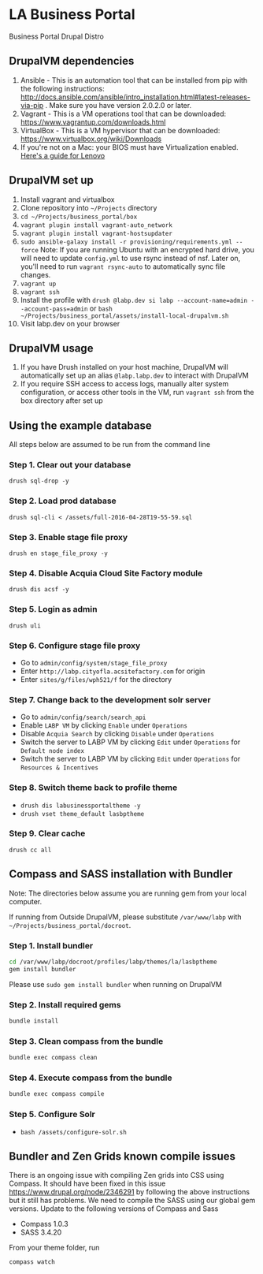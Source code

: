 # LA Business Portal
Business Portal Drupal Distro

## DrupalVM dependencies
1. Ansible - This is an automation tool that can be installed from pip with the following instructions:
http://docs.ansible.com/ansible/intro_installation.html#latest-releases-via-pip . Make sure you have version 2.0.2.0 or later.
1. Vagrant - This is a VM operations tool that can be downloaded: https://www.vagrantup.com/downloads.html
1. VirtualBox - This is a VM hypervisor that can be downloaded: https://www.virtualbox.org/wiki/Downloads
1. If you're not on a Mac: your BIOS must have Virtualization enabled.  [Here's a guide for Lenovo](http://amiduos.com/support/knowledge-base/article/enabling-virtualization-in-lenovo-systems)

## DrupalVM set up

1. Install vagrant and virtualbox
1. Clone repository into `~/Projects` directory
1. `cd ~/Projects/business_portal/box`
1. `vagrant plugin install vagrant-auto_network`
1. `vagrant plugin install vagrant-hostsupdater`
1. `sudo ansible-galaxy install -r provisioning/requirements.yml --force`
Note: If you are running Ubuntu with an encrypted hard drive, you will need to update `config.yml` to use rsync instead of nsf.
Later on, you'll need to run `vagrant rsync-auto` to automatically sync file changes.    
1. `vagrant up`
1. `vagrant ssh`
1. Install the profile with `drush @labp.dev si labp --account-name=admin --account-pass=admin` or `bash ~/Projects/business_portal/assets/install-local-drupalvm.sh`
1. Visit labp.dev on your browser


## DrupalVM usage

1. If you have Drush installed on your host machine, DrupalVM will automatically set up an alias
`@labp.labp.dev` to interact with DrupalVM
1. If you require SSH access to access logs, manually alter system configuration, or access other tools
in the VM, run `vagrant ssh` from the box directory after set up



## Using the example database

All steps below are assumed to be run from the command line

### Step 1. Clear out your database
`drush sql-drop -y`

### Step 2. Load prod database
`drush sql-cli < /assets/full-2016-04-28T19-55-59.sql`

### Step 3. Enable stage file proxy
`drush en stage_file_proxy -y`

### Step 4. Disable Acquia Cloud Site Factory module
`drush dis acsf -y`

### Step 5. Login as admin
`drush uli`

### Step 6. Configure stage file proxy
- Go to `admin/config/system/stage_file_proxy`  
- Enter `http://labp.cityofla.acsitefactory.com` for origin
- Enter `sites/g/files/wph521/f` for the directory

### Step 7. Change back to the development solr server
- Go to `admin/config/search/search_api`
- Enable `LABP VM` by clicking `Enable` under `Operations`
- Disable `Acquia Search` by clicking `Disable` under `Operations`
- Switch the server to LABP VM by clicking `Edit` under `Operations` for `Default node index`
- Switch the server to LABP VM by clicking `Edit` under `Operations` for `Resources & Incentives`

### Step 8. Switch theme back to profile theme
- `drush dis labusinessportaltheme -y`
- `drush vset theme_default lasbptheme`

### Step 9. Clear cache
`drush cc all`


## Compass and SASS installation with Bundler

Note: The directories below assume you are running gem from your local computer.

If running from Outside DrupalVM, please substitute `/var/www/labp` with `~/Projects/business_portal/docroot`.

### Step 1. Install bundler
```bash
cd /var/www/labp/docroot/profiles/labp/themes/la/lasbptheme
gem install bundler
```
Please use `sudo gem install bundler` when running on DrupalVM

### Step 2. Install required gems
``` bash
bundle install
```

### Step 3. Clean compass from the bundle
``` bash
bundle exec compass clean
```

### Step 4. Execute compass from the bundle
``` bash
bundle exec compass compile
```
### Step 5. Configure Solr
- `bash /assets/configure-solr.sh`

## Bundler and Zen Grids known compile issues

There is an ongoing issue with compiling Zen grids into CSS using Compass. It should have been fixed
in this issue https://www.drupal.org/node/2346291 by following the above instructions but it still has problems.
We need to compile the SASS using our global gem versions. Update to the following versions of Compass and Sass

* Compass 1.0.3
* SASS 3.4.20

From your theme folder, run
``` bash
compass watch
```
